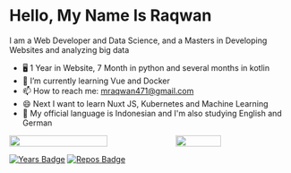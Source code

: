 # Hello, My Name Is Raqwan

I am a Web Developer and Data Science, and a Masters in Developing Websites and analyzing big data

- 🖥 1 Year in Website, 7 Month in python and several months in kotlin
- 📱 I’m currently learning Vue and Docker
- 📫 How to reach me: mraqwan471@gmail.com
- 😄 Next I want to learn Nuxt JS, Kubernetes and Machine Learning
- 💬 My official language is Indonesian and I'm also studying English and German

<p style="display:flex">

 <img src="https://github-readme-stats.vercel.app/api?username=Rqwannn&show_icons=true&theme=tokyonight&bg_color=ffffff" width="59%">

  <img src="https://github-readme-stats.vercel.app/api/top-langs/?username=Rqwannn&theme=tokyonight&hide_langs_below=1&layout=compact&bg_color=ffffff" width="40%">

 </p>

[![Years Badge](https://badges.pufler.dev/years/Rqwannn)](https://badges.pufler.dev)
[![Repos Badge](https://badges.pufler.dev/repos/Rqwannn)](https://badges.pufler.dev)

